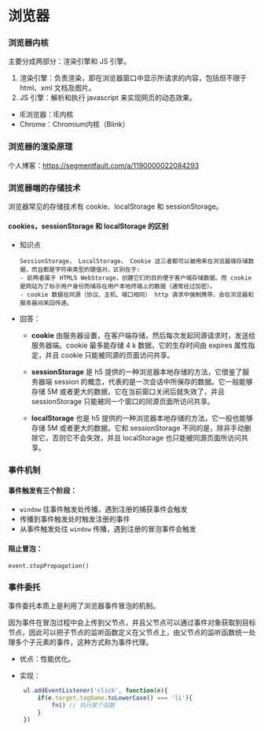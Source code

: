 # 浏览器

### 浏览器内核

主要分成两部分：渲染引擎和 JS 引擎。

1. 渲染引擎：负责渲染，即在浏览器窗口中显示所请求的内容，包括但不限于 html、xml 文档及图片。
2. JS 引擎：解析和执行 javascript 来实现网页的动态效果。

- IE浏览器：IE内核
- Chrome：Chromium内核（Blink）

### 浏览器的渲染原理

个人博客：https://segmentfault.com/a/1190000022084293

### 浏览器端的存储技术

浏览器常见的存储技术有 cookie、localStorage 和 sessionStorage。

#### cookies，sessionStorage 和 localStorage 的区别

- 知识点

  ```
  SessionStorage， LocalStorage， Cookie 这三者都可以被用来在浏览器端存储数据，而且都是字符串类型的键值对。区别在于:
  - 前两者属于 HTML5 WebStorage，创建它们的目的便于客户端存储数据。而 cookie 是网站为了标示用户身份而储存在用户本地终端上的数据（通常经过加密）。
  - cookie 数据在同源（协议、主机、端口相同） http 请求中强制携带，会在浏览器和服务器间来回传递。
  ```

- 回答：

  - **cookie** 由服务器设置，在客户端存储，然后每次发起同源请求时，发送给服务器端。cookie 最多能存储 4 k 数据，它的生存时间由 expires 属性指定，并且 cookie 只能被同源的页面访问共享。

  - **sessionStorage** 是 h5 提供的一种浏览器本地存储的方法，它借鉴了服务器端 session 的概念，代表的是一次会话中所保存的数据。它一般能够存储 5M 或者更大的数据，它在当前窗口关闭后就失效了，并且 sessionStorage 只能被同一个窗口的同源页面所访问共享。

  - **localStorage** 也是 h5 提供的一种浏览器本地存储的方法，它一般也能够存储 5M 或者更大的数据。它和 sessionStorage 不同的是，除非手动删除它，否则它不会失效，并且 localStorage 也只能被同源页面所访问共享。

### 事件机制

#### 事件触发有三个阶段：

- `window` 往事件触发处传播，遇到注册的捕获事件会触发
- 传播到事件触发处时触发注册的事件
- 从事件触发处往 `window` 传播，遇到注册的冒泡事件会触发

#### 阻止冒泡：

`event.stopPropagation()`

### 事件委托

事件委托本质上是利用了浏览器事件冒泡的机制。

因为事件在冒泡过程中会上传到父节点，并且父节点可以通过事件对象获取到目标节点，因此可以把子节点的监听函数定义在父节点上，由父节点的监听函数统一处理多个子元素的事件，这种方式称为事件代理。

- 优点：性能优化。

- 实现：

  ```js
   ul.addEventListener('click', function(e){
       if(e.target.tagName.toLowerCase() === 'li'){
           fn() // 执行某个函数
       }
   })
  ```
